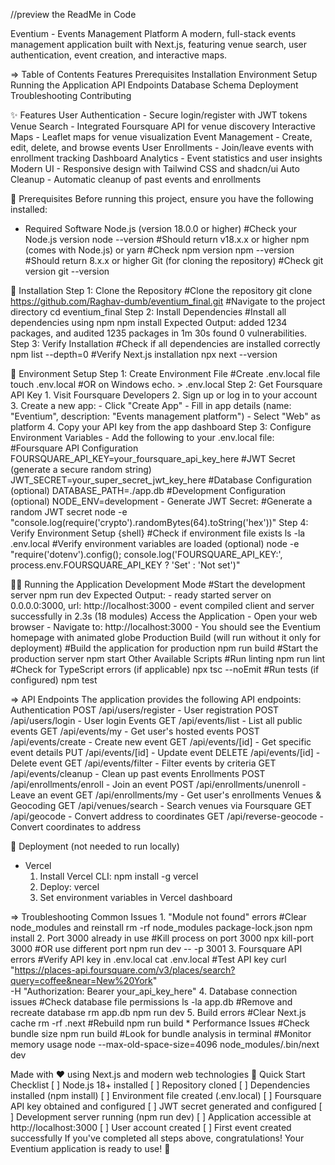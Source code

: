 //preview the ReadMe in Code

Eventium - Events Management Platform
A modern, full-stack events management application built with Next.js, featuring venue search, user authentication, event creation, and interactive maps.

=> Table of Contents
   Features
   Prerequisites
   Installation
   Environment Setup
   Running the Application
   API Endpoints
   Database Schema
   Deployment
   Troubleshooting
   Contributing

✨ Features
  User Authentication - Secure login/register with JWT tokens
  Venue Search - Integrated Foursquare API for venue discovery
  Interactive Maps - Leaflet maps for venue visualization
  Event Management - Create, edit, delete, and browse events
  User Enrollments - Join/leave events with enrollment tracking
  Dashboard Analytics - Event statistics and user insights
  Modern UI - Responsive design with Tailwind CSS and shadcn/ui
  Auto Cleanup - Automatic cleanup of past events and enrollments

🔧 Prerequisites
  Before running this project, ensure you have the following installed:
  - Required Software
    Node.js (version 18.0.0 or higher)
          #Check your Node.js version
          node --version
          #Should return v18.x.x or higher
    npm (comes with Node.js) or yarn
          #Check npm version
          npm --version
          #Should return 8.x.x or higher
    Git (for cloning the repository)
          #Check git version
          git --version 

🚀 Installation
  Step 1: Clone the Repository
    #Clone the repository
    git clone https://github.com/Raghav-dumb/eventium_final.git
    #Navigate to the project directory
    cd eventium_final
  Step 2: Install Dependencies
    #Install all dependencies using npm
    npm install
    Expected Output:
    added 1234 packages, and audited 1235 packages in 1m 30s found 0 vulnerabilities.
  Step 3: Verify Installation
    #Check if all dependencies are installed correctly
    npm list --depth=0
    #Verify Next.js installation
    npx next --version

🔑 Environment Setup
  Step 1: Create Environment File
    #Create .env.local file
    touch .env.local
    #OR on Windows
    echo. > .env.local
  Step 2: Get Foursquare API Key
    1. Visit Foursquare Developers
    2. Sign up or log in to your account
    3. Create a new app:
      - Click "Create App"
      - Fill in app details (name: "Eventium", description: "Events management platform")
      - Select "Web" as platform
    4. Copy your API key from the app dashboard
  Step 3: Configure Environment Variables
    - Add the following to your .env.local file:
      #Foursquare API Configuration
      FOURSQUARE_API_KEY=your_foursquare_api_key_here
      #JWT Secret (generate a secure random string)
      JWT_SECRET=your_super_secret_jwt_key_here
      #Database Configuration (optional)
      DATABASE_PATH=./app.db
      #Development Configuration (optional)
      NODE_ENV=development
    - Generate JWT Secret:
    #Generate a random JWT secret
    node -e "console.log(require('crypto').randomBytes(64).toString('hex'))"
  Step 4: Verify Environment Setup {shell}
    #Check if environment file exists
    ls -la .env.local
    #Verify environment variables are loaded (optional)
    node -e "require('dotenv').config(); console.log('FOURSQUARE_API_KEY:', process.env.FOURSQUARE_API_KEY ? 'Set' : 'Not set')"

🏃‍♂️ Running the Application
  Development Mode
    #Start the development server
    npm run dev
  Expected Output:
    - ready started server on 0.0.0.0:3000, url: http://localhost:3000
    - event compiled client and server successfully in 2.3s (18 modules)
  Access the Application
    - Open your web browser
    - Navigate to: http://localhost:3000
    - You should see the Eventium homepage with animated globe
  Production Build (will run without it only for deployment)
    #Build the application for production
    npm run build
    #Start the production server
    npm start
  Other Available Scripts
    #Run linting
    npm run lint
    #Check for TypeScript errors (if applicable)
    npx tsc --noEmit
    #Run tests (if configured)
    npm test

=> API Endpoints
The application provides the following API endpoints:
  Authentication
    POST /api/users/register - User registration
    POST /api/users/login - User login
  Events
    GET /api/events/list - List all public events
    GET /api/events/my - Get user's hosted events
    POST /api/events/create - Create new event
    GET /api/events/[id] - Get specific event details
    PUT /api/events/[id] - Update event
    DELETE /api/events/[id] - Delete event
    GET /api/events/filter - Filter events by criteria
    GET /api/events/cleanup - Clean up past events
  Enrollments
    POST /api/enrollments/enroll - Join an event
    POST /api/enrollments/unenroll - Leave an event
    GET /api/enrollments/my - Get user's enrollments
  Venues & Geocoding
    GET /api/venues/search - Search venues via Foursquare
    GET /api/geocode - Convert address to coordinates
    GET /api/reverse-geocode - Convert coordinates to address

🚀 Deployment (not needed to run locally)
  - Vercel
    1. Install Vercel CLI:
      npm install -g vercel
    2. Deploy:
      vercel
    3. Set environment variables in Vercel dashboard

=> Troubleshooting
  Common Issues
    1. "Module not found" errors
      #Clear node_modules and reinstall
      rm -rf node_modules package-lock.json
      npm install
    2. Port 3000 already in use
      #Kill process on port 3000
      npx kill-port 3000
      #OR use different port
      npm run dev -- -p 3001
    3. Foursquare API errors
      #Verify API key in .env.local
      cat .env.local
      #Test API key
      curl "https://places-api.foursquare.com/v3/places/search?query=coffee&near=New%20York" \
      -H "Authorization: Bearer your_api_key_here"
    4. Database connection issues
      #Check database file permissions
      ls -la app.db
      #Remove and recreate database
      rm app.db
      npm run dev
    5. Build errors
      #Clear Next.js cache
      rm -rf .next
      #Rebuild
      npm run build
    * Performance Issues
      #Check bundle size
      npm run build
      #Look for bundle analysis in terminal
      #Monitor memory usage
      node --max-old-space-size=4096 node_modules/.bin/next dev

Made with ❤️ using Next.js and modern web technologies
🎯 Quick Start Checklist
[ ] Node.js 18+ installed
[ ] Repository cloned
[ ] Dependencies installed (npm install)
[ ] Environment file created (.env.local)
[ ] Foursquare API key obtained and configured
[ ] JWT secret generated and configured
[ ] Development server running (npm run dev)
[ ] Application accessible at http://localhost:3000
[ ] User account created
[ ] First event created successfully
If you've completed all steps above, congratulations! Your Eventium application is ready to use! 🎉
